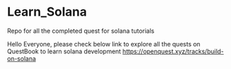 # Learn_Solana
Repo for all the completed quest for solana tutorials

Hello Everyone, please check below link to explore all the quests on QuestBook to learn solana development
https://openquest.xyz/tracks/build-on-solana
